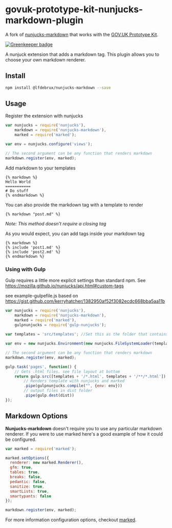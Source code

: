 # govuk-prototype-kit-nunjucks-markdown-plugin

A fork of [nunjucks-markdown](https://github.com/zephraph/nunjucks-markdown) that works with the [GOV.UK Prototype Kit](https://prototype-kit.service.gov.uk/docs/).

[![Greenkeeper badge](https://badges.greenkeeper.io/zephraph/nunjucks-markdown.svg)](https://greenkeeper.io/)

A nunjuck extension that adds a markdown tag. This plugin allows you to choose your own markdown renderer.

## Install

``` bash
npm install @lfdebrux/nunjucks-markdown --save
```

## Usage

Register the extension with nunjucks

``` js
var nunjucks = require('nunjucks'),
    markdown = require('nunjucks-markdown'),
    marked = require('marked');

var env = nunjucks.configure('views');

// The second argument can be any function that renders markdown
markdown.register(env, marked);
```

Add markdown to your templates

```
{% markdown %}
Hello World
===========
# Do stuff
{% endmarkdown %}
```

You can also provide the markdown tag with a template to render

```
{% markdown "post.md" %}
```
_Note: This method doesn't require a closing tag_

As you would expect, you can add tags inside your markdown tag
```
{% markdown %}
{% include 'post1.md' %}
{% include 'post2.md' %}
{% endmarkdown %}
```

### Using with Gulp

Gulp requires a little more explicit settings than standard npm. See https://mozilla.github.io/nunjucks/api.html#custom-tags

see example-gulpefile.js based on https://gist.github.com/kerryhatcher/1382950af52f3082ecdc668bba5aa11b

``` js
var nunjucks = require('nunjucks'),
    markdown = require('nunjucks-markdown'),
    marked = require('marked'),
    gulpnunjucks = require('gulp-nunjucks');
    
var templates = 'src/templates'; //Set this as the folder that contains your nunjuck files

var env = new nunjucks.Environment(new nunjucks.FileSystemLoader(templates));

// The second argument can be any function that renders markdown
markdown.register(env, marked);

gulp.task('pages', function() {
    // Gets .html files. see file layout at bottom
    return gulp.src([templates + '/*.html', templates + '/**/*.html'])
        // Renders template with nunjucks and marked
        .pipe(gulpnunjucks.compile("", {env: env}))
        // output files in dist folder
        .pipe(gulp.dest(dist))
});
```


## Markdown Options

**Nunjucks-markdown** doesn't require you to use any particular markdown renderer. If you were to use marked here's a good example of how it could be configured.

``` js
var marked = require('marked');

marked.setOptions({
  renderer: new marked.Renderer(),
  gfm: true,
  tables: true,
  breaks: false,
  pedantic: false,
  sanitize: true,
  smartLists: true,
  smartypants: false
});

markdown.register(env, marked);
```

For more information configuration options, checkout [marked](https://github.com/chjj/marked).

